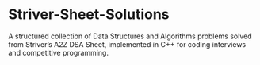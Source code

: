 # Striver-Sheet-Solutions
A structured collection of Data Structures and Algorithms problems solved from Striver’s A2Z DSA Sheet, implemented in C++ for coding interviews and competitive programming.
